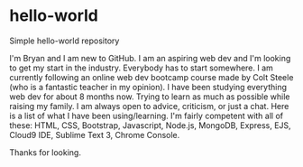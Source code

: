 # hello-world
Simple hello-world repository

I'm Bryan and I am new to GitHub.  I am an aspiring web dev and I'm looking to get my start in the industry.
Everybody has to start somewhere.  I am currently following an online web dev bootcamp course made by Colt Steele (who is a fantastic teacher in my opinion).  I have been studying everything web dev for about 8 months now.  Trying to learn as much as possible while raising my family.  I am always open to advice, criticism, or just a chat.  Here is a list of what I have been using/learning.  I'm fairly competent with all of these: HTML, CSS, Bootstrap, Javascript, Node.js, MongoDB, Express, EJS, Cloud9 IDE, Sublime Text 3, Chrome Console.

Thanks for looking.
